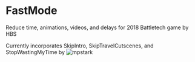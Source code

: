 # FastMode
Reduce time, animations, videos, and delays for 2018 Battletech game by HBS

Currently incorporates SkipIntro, SkipTravelCutscenes, and StopWastingMyTime by ![mpstark](https://github.com/mpstark)
